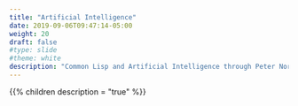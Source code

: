 ```yaml
---
title: "Artificial Intelligence"
date: 2019-09-06T09:47:14-05:00
weight: 20
draft: false
#type: slide
#theme: white
description: "Common Lisp and Artificial Intelligence through Peter Norvig's Paradigms of Artificial Intelligence Programming"
---
```


{{% children description = "true" %}}

